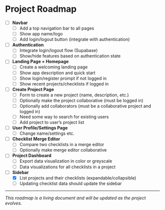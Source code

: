 # Project Roadmap

- [ ] **Navbar**
  - [ ] Add a top navigation bar to all pages
  - [ ] Show app name/logo
  - [ ] Add login/logout button (integrate with authentication)

- [ ] **Authentication**
  - [ ] Integrate login/logout flow (Supabase)
  - [ ] Show/hide features based on authentication state

- [ ] **Landing Page + Homepage**
  - [ ] Create a welcoming landing page
  - [ ] Show app description and quick start
  - [ ] Show login/register prompt if not logged in
  - [ ] Show recent projects/checklists if logged in

- [ ] **Create Project Page**
  - [ ] Form to create a new project (name, description, etc.)
  - [ ] Optionally make the project collaborative (must be logged in)
  - [ ] Optionally add collaborators (must be a collaborative project and logged in)
  - [ ] Need some way to search for existing users
  - [ ] Add project to user’s project list

- [ ] **User Profile/Settings Page**
  - [ ] Change name/settings etc.

- [ ] **Checklist Merge Editor**
  - [ ] Compare two checklists in a merge editor
  - [ ] Optionally make merge editor collaborative

- [ ] **Project Dashboard**
  - [ ] Export data visualization in color or greyscale
  - [ ] Data visualizations for all checklists in a project

- [ ] **Sidebar**
  - [x] List projects and their checklists (expandable/collapsible)
  - [ ] Updating checklist data should update the sidebar

---

_This roadmap is a living document and will be updated as the project evolves._
